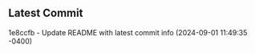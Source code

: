 
## Latest Commit
1e8ccfb - Update README with latest commit info (2024-09-01 11:49:35 -0400) <Yunxi-Zhou>
